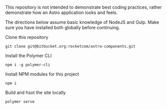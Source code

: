 This repository is not intended to demonstrate best coding practices, rather demonstrate how an Astro application looks and feels.

The directions below assume basic knowledge of NodeJS and Gulp. Make sure you have installed both globally before continuing.

Clone this repository

```
git clone git@bitbucket.org:rocketcom/astro-components.git
```

Install the Polymer CLI

```
npm i -g polymer-cli
```

Install NPM modules for this project

```
npm i
```

Build and hsot the site locally

```
polymer serve
```
